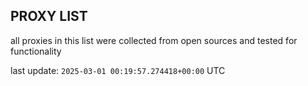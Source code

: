 ## PROXY LIST

all proxies in this list were collected from open sources and tested for functionality

last update: `2025-03-01 00:19:57.274418+00:00` UTC
